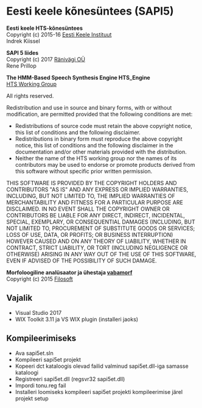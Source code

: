 # Eesti keele kõnesüntees (SAPI5)

**Eesti keele HTS-kõnesüntees**  
  Copyright (c) 2015-16 [Eesti Keele Instituut](http://www.eki.ee/)  
  Indrek Kiissel

**SAPI 5 liides**  
  Copyright (c) 2017 [Ränivägi OÜ](http://www.ränivägi.ee/)  
  Rene Prillop
	
**The HMM-Based Speech Synthesis Engine HTS_Engine**  
  [HTS Working Group](http://hts-engine.sourceforge.net/)  

All rights reserved.

Redistribution and use in source and binary forms, with or
without modification, are permitted provided that the following
conditions are met:
- Redistributions of source code must retain the above copyright
notice, this list of conditions and the following disclaimer.
- Redistributions in binary form must reproduce the above
copyright notice, this list of conditions and the following
disclaimer in the documentation and/or other materials provided
with the distribution.
- Neither the name of the HTS working group nor the names of its
contributors may be used to endorse or promote products derived
from this software without specific prior written permission.

THIS SOFTWARE IS PROVIDED BY THE COPYRIGHT HOLDERS AND
CONTRIBUTORS "AS IS" AND ANY EXPRESS OR IMPLIED WARRANTIES,
INCLUDING, BUT NOT LIMITED TO, THE IMPLIED WARRANTIES OF
MERCHANTABILITY AND FITNESS FOR A PARTICULAR PURPOSE ARE
DISCLAIMED. IN NO EVENT SHALL THE COPYRIGHT OWNER OR CONTRIBUTORS
BE LIABLE FOR ANY DIRECT, INDIRECT, INCIDENTAL, SPECIAL,
EXEMPLARY, OR CONSEQUENTIAL DAMAGES (INCLUDING, BUT NOT LIMITED
TO, PROCUREMENT OF SUBSTITUTE GOODS OR SERVICES; LOSS OF USE,
DATA, OR PROFITS; OR BUSINESS INTERRUPTION) HOWEVER CAUSED AND ON
ANY THEORY OF LIABILITY, WHETHER IN CONTRACT, STRICT LIABILITY,
OR TORT (INCLUDING NEGLIGENCE OR OTHERWISE) ARISING IN ANY WAY
OUT OF THE USE OF THIS SOFTWARE, EVEN IF ADVISED OF THE
POSSIBILITY OF SUCH DAMAGE.

**Morfoloogiline analüsaator ja ühestaja [vabamorf](https://github.com/Filosoft/vabamorf)**  
  Copyright (c) 2015 [Filosoft](http://www.filosoft.ee/)

## Vajalik
- Visual Studio 2017
- WIX Toolkit 3.11 ja VS WIX plugin (installeri jaoks)

## Kompileerimiseks
- Ava sapi5et.sln
- Kompileeri sapi5et projekt
- Kopeeri dct kataloogis olevad failid valminud sapi5et.dll-iga samasse kataloogi
- Registreeri sapi5et.dll (regsvr32 sapi5et.dll)
- Impordi tonu.reg fail
- Installeri loomiseks kompileeri sapi5et projekti kompileerimise järel projekt setup
